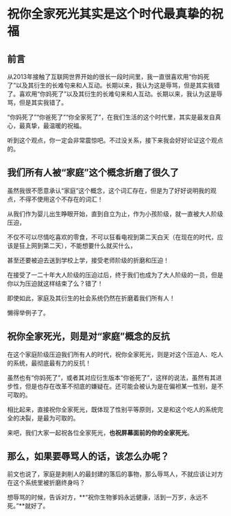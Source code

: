 祝你全家死光其实是这个时代最真挚的祝福
==============================


前言
-----------------

从2013年接触了互联网世界开始的很长一段时间里，我一直很喜欢用“你妈死了”以及其衍生的长难句来和人互动。长期以来，我认为这是辱骂，但是其实我错了。喜欢用“你妈死了”以及其衍生的长难句来和人互动。长期以来，我认为这是辱骂，但是其实我错了。

“你妈死了”“你爸死了”“你全家死了”，在我们生活的这个时代里，其实是最发自真心，最真挚，最温暖的祝福。

听到这个观点，你一定会非常震惊吧。不过没关系，接下来我会好好论证这个观点的。


我们所有人被“家庭”这个概念折磨了很久了
-----------------

虽然我很不愿意承认“家庭”这个概念，这个词汇存在，但是为了好好说明我的观点，不得不使用这个不存在的词汇！

从我们作为婴儿出生睁眼开始，直到自立为止，作为小孩阶级，就一直被大人阶级压迫，

不仅不可以尽情吃喜欢的零食，不可以狂看电视到第二天白天（在现在的时代，应该是狂上网到第二天），不能想要什么就买什么，

甚至还要被迫去送到学校上学，接受老师阶级的折磨和压迫！

在接受了一二十年大人阶级的压迫过后，终于我们也成为了大人阶级的一员，但是你以为压迫就这样结束了么？错了！

即使如此，家庭及其衍生的社会系统仍然在折磨着我们所有人！

懒得举例子了。

祝你全家死光，则是对“家庭”概念的反抗
----------------

在这个家庭阶级压迫我们所有人的时代，祝你全家死光，则是对这个压迫人、吃人的系统，最彻底最有力的反抗！

虽然也有“你妈死了”，或者其对应衍生版本“你爸死了”，这样的说法，虽然有其进步性，但是也存在改革不彻底的嫌疑在。还可能会被认为是在偏袒某一性别，是不可取的。

相比起来，直接祝你全家死光，既体现了性别平等原则，又是和这个吃人的系统完全的决裂，是最为可取的。

来吧，我们大家一起祝各位全家死光，**也祝屏幕面前的你的全家死光**。

那么，如果要辱骂人的话，该怎么办呢？
----------------

前文也说了，家庭是剥削人的最封建的落后的事物，那么辱骂人，不就应该让对方在这个系统里被折磨终身吗？

想辱骂的时候，告诉对方，**“祝你生物爹妈永远健康，活到一万岁，永远不死。”**就好了。